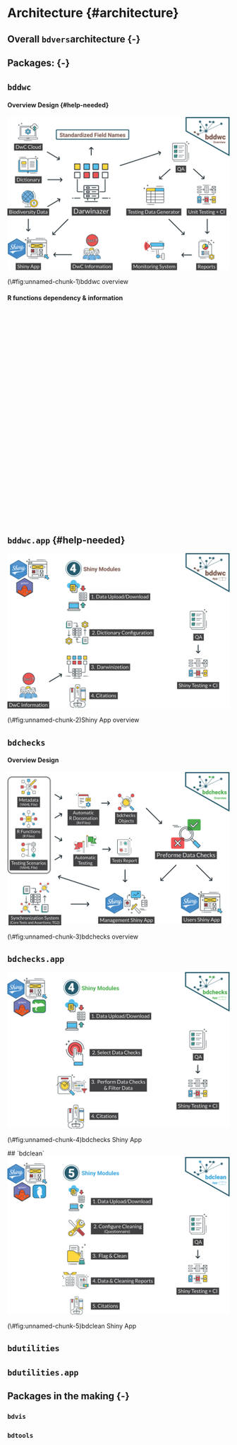 # Architecture  {#architecture}

## Overall `bdvers`architecture {-}

## Packages: {-}

## `bddwc`

#### Overview Design {#help-needed}

<div class="figure">
<img src="images/arc/Arc_bddwc_overview.svg" alt="bddwc overview"  />
<p class="caption">(\#fig:unnamed-chunk-1)bddwc overview</p>
</div>



#### R functions dependency & information 
<!--html_preserve--><div id="htmlwidget-ef11a3c5d0fb10e5a746" style="width:672px;height:480px;" class="visNetwork html-widget"></div>
<script type="application/json" data-for="htmlwidget-ef11a3c5d0fb10e5a746">{"x":{"nodes":{"node":["clean_dwc","darwinize_names","download_cloud_data","get_darwin_core_info","link_old_new","rename_user_data","test_cloud","test_columns_cloud","test_data_dwc","test_data_renamed","test_data_user"],"type":["function","function","function","function","function","function","function","function","function","function","function"],"isExported":[false,true,true,false,false,true,false,false,false,false,false],"outDegree":[0,3,4,1,1,2,0,0,0,0,0],"inDegree":[2,0,0,0,0,0,2,1,2,2,2],"numRecursiveDeps":[0,3,4,1,1,2,0,0,0,0,0],"numRecursiveRevDeps":[2,0,0,0,0,0,2,1,2,2,2],"betweenness":[0,0,0,0,0,0,0,0,0,0,0],"pageRank":[0.0980874316939891,0.0655737704918033,0.0655737704918033,0.0655737704918033,0.0655737704918033,0.0655737704918033,0.135245901639344,0.0795081967213115,0.0980874316939891,0.149180327868852,0.112021857923497],"id":["clean_dwc","darwinize_names","download_cloud_data","get_darwin_core_info","link_old_new","rename_user_data","test_cloud","test_columns_cloud","test_data_dwc","test_data_renamed","test_data_user"],"label":["clean_dwc","darwinize_names","download_cloud_data","get_darwin_core_info","link_old_new","rename_user_data","test_cloud","test_columns_cloud","test_data_dwc","test_data_renamed","test_data_user"],"color":["#97C2FC","#97C2FC","#97C2FC","#97C2FC","#97C2FC","#97C2FC","#97C2FC","#97C2FC","#97C2FC","#97C2FC","#97C2FC"],"x":[0,0,0,0,0,0,0,0,0,-1,1],"y":[1,1,1,1,1,1,1,1,1,-1,-1]},"edges":{"SOURCE":["darwinize_names","darwinize_names","darwinize_names","download_cloud_data","download_cloud_data","download_cloud_data","download_cloud_data","get_darwin_core_info","link_old_new","rename_user_data","rename_user_data"],"TARGET":["clean_dwc","test_data_dwc","test_data_user","clean_dwc","test_cloud","test_columns_cloud","test_data_dwc","test_cloud","test_data_renamed","test_data_renamed","test_data_user"],"from":["darwinize_names","darwinize_names","darwinize_names","download_cloud_data","download_cloud_data","download_cloud_data","download_cloud_data","get_darwin_core_info","link_old_new","rename_user_data","rename_user_data"],"to":["clean_dwc","test_data_dwc","test_data_user","clean_dwc","test_cloud","test_columns_cloud","test_data_dwc","test_cloud","test_data_renamed","test_data_renamed","test_data_user"],"color":["#848484","#848484","#848484","#848484","#848484","#848484","#848484","#848484","#848484","#848484","#848484"]},"nodesToDataframe":true,"edgesToDataframe":true,"options":{"width":"100%","height":"100%","nodes":{"shape":"dot","physics":false},"manipulation":{"enabled":false},"edges":{"smooth":false,"arrows":"to"},"physics":{"stabilization":false},"layout":{"hierarchical":{"enabled":true,"edgeMinimization":false,"direction":"BU","sortMethod":"hubsize"}},"interaction":{"dragNodes":true,"dragView":true,"zoomView":false}},"groups":null,"width":null,"height":null,"idselection":{"enabled":true,"style":"width: 150px; height: 26px","useLabels":true,"main":"Select by id"},"byselection":{"enabled":false,"style":"width: 150px; height: 26px","multiple":false,"hideColor":"rgba(200,200,200,0.5)","highlight":false},"main":null,"submain":null,"footer":null,"background":"rgba(0, 0, 0, 0)","igraphlayout":{"type":"square"},"highlight":{"enabled":true,"hoverNearest":false,"degree":{"from":11,"to":11},"algorithm":"hierarchical","hideColor":"rgba(200,200,200,0.5)","labelOnly":true},"collapse":{"enabled":false,"fit":false,"resetHighlight":true,"clusterOptions":null,"keepCoord":true,"labelSuffix":"(cluster)"},"tooltipStay":300,"tooltipStyle":"position: fixed;visibility:hidden;padding: 5px;white-space: nowrap;font-family: verdana;font-size:14px;font-color:#000000;background-color: #f5f4ed;-moz-border-radius: 3px;-webkit-border-radius: 3px;border-radius: 3px;border: 1px solid #808074;box-shadow: 3px 3px 10px rgba(0, 0, 0, 0.2);"},"evals":[],"jsHooks":[]}</script><!--/html_preserve-->


<!--html_preserve--><div id="htmlwidget-2d88ad96b8145626b3c1" style="width:100%;height:auto;" class="datatables html-widget"></div>
<script type="application/json" data-for="htmlwidget-2d88ad96b8145626b3c1">{"x":{"filter":"none","data":[["1","2","3","4","5","6","7","8","9","10","11"],["clean_dwc","darwinize_names","download_cloud_data","get_darwin_core_info","link_old_new","rename_user_data","test_cloud","test_columns_cloud","test_data_dwc","test_data_renamed","test_data_user"],["Clean Dictionary Data","Darwinize names","Download Darwin Cloud Data","Retrieve Information about Darwin Core Terms","Link Old/New Name for Checkboxes","Rename Dataset According to Darwinized Names","Test If Provided Path to Cloud Data is Valid","Test If Provided Columns of Cloud Data are Valid","Test If Provided Dictionary Data is Valid","Test If Provided Renaming Data is Valid","Test If Provided User Data is Valid"],["Clean dictionary from unnecessary or empty fields\n","`darwinize_names()` is a function to darwinize given names using a reference\n","`download_cloud_data()` is a function used to download Darwin Cloud\n","`get_darwin_core_info()` is a function (not exported) to download\n","`combine_old_new()` is a function that combines (`paste`) fieldname and\n","`rename_user_data()` is a function used to rename given dataset\n","Test If Provided Path to Cloud Data is Valid\n","Test If Provided Columns of Cloud Data are Valid\n","Test If Provided Dictionary Data is Valid\n","Test If Provided Renaming Data is Valid\n","Test If Provided User Data is Valid\n"],[false,true,true,false,false,true,false,false,false,false,false],["<a href=\"https://github.com/bd-R/bdDwC/blob/master/R/dictionary.R#L86\">Link<\/a>","<a href=\"https://github.com/bd-R/bdDwC/blob/master/R/darwinizer.R#L23\">Link<\/a>","<a href=\"https://github.com/bd-R/bdDwC/blob/master/R/dictionary.R#L27\">Link<\/a>","<a href=\"https://github.com/bd-R/bdDwC/blob/master/R/dictionary.R#L130\">Link<\/a>","<a href=\"https://github.com/bd-R/bdDwC/blob/master/R/darwinizer.R#L203\">Link<\/a>","<a href=\"https://github.com/bd-R/bdDwC/blob/master/R/darwinizer.R#L152\">Link<\/a>","<a href=\"https://github.com/bd-R/bdDwC/blob/master/R/test.R#L96\">Link<\/a>","<a href=\"https://github.com/bd-R/bdDwC/blob/master/R/test.R#L116\">Link<\/a>","<a href=\"https://github.com/bd-R/bdDwC/blob/master/R/test.R#L39\">Link<\/a>","<a href=\"https://github.com/bd-R/bdDwC/blob/master/R/test.R#L68\">Link<\/a>","<a href=\"https://github.com/bd-R/bdDwC/blob/master/R/test.R#L11\">Link<\/a>"]],"container":"<table class=\"display\">\n  <thead>\n    <tr>\n      <th> <\/th>\n      <th>FunctionName<\/th>\n      <th>Title<\/th>\n      <th>Description<\/th>\n      <th>isExported<\/th>\n      <th>GithubURL<\/th>\n    <\/tr>\n  <\/thead>\n<\/table>","options":{"pageLength":11,"order":[],"autoWidth":false,"orderClasses":false,"columnDefs":[{"orderable":false,"targets":0}],"lengthMenu":[10,11,25,50,100]}},"evals":[],"jsHooks":[]}</script><!--/html_preserve-->

## `bddwc.app` {#help-needed}

<div class="figure">
<img src="images/arc/Arc_bddwc_app.svg" alt="Shiny App overview"  />
<p class="caption">(\#fig:unnamed-chunk-2)Shiny App overview</p>
</div>

## `bdchecks`
#### Overview Design 

<div class="figure">
<img src="images/arc/Arc_bdchecks_overview.svg" alt="bdchecks overview"  />
<p class="caption">(\#fig:unnamed-chunk-3)bdchecks overview</p>
</div>

## `bdchecks.app`

<div class="figure">
<img src="images/arc/Arc_bdchecks_app.svg" alt="bdchecks Shiny App"  />
<p class="caption">(\#fig:unnamed-chunk-4)bdchecks Shiny App</p>
</div>
## `bdclean`

<div class="figure">
<img src="images/arc/Arc_bdclean_app.svg" alt="bdclean Shiny App"  />
<p class="caption">(\#fig:unnamed-chunk-5)bdclean Shiny App</p>
</div>

## `bdutilities`

## `bdutilities.app`


## Packages in the making {-}

### `bdvis`

### `bdtools`
